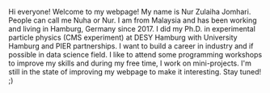 
Hi everyone! Welcome to my webpage! My name is Nur Zulaiha Jomhari. People can call me Nuha or Nur. I am from Malaysia and has been working and living in Hamburg, Germany since 2017. I did my Ph.D. in experimental particle physics (CMS experiment) at DESY Hamburg with University Hamburg and PIER partnerships. I want to build a career in industry and if possible in data science field. I like to attend some programming workshops to improve my skills and during my free time, I work on mini-projects. I'm still in the state of improving my webpage to make it interesting. Stay tuned! ;)